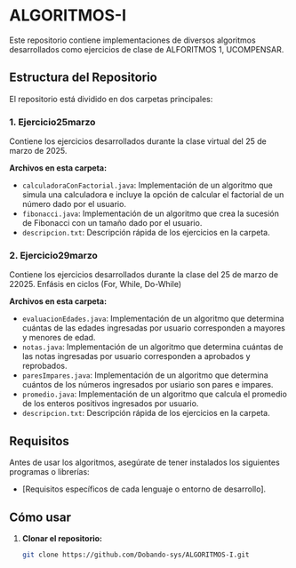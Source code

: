 # ALGORITMOS-I

Este repositorio contiene implementaciones de diversos algoritmos desarrollados como ejercicios de clase de ALFORITMOS 1, UCOMPENSAR.
## Estructura del Repositorio

El repositorio está dividido en dos carpetas principales:

### 1. **Ejercicio25marzo**
   Contiene los ejercicios desarrollados durante la clase virtual del 25 de marzo de 2025.

   **Archivos en esta carpeta:**
   - `calculadoraConFactorial.java`: Implementación de un algoritmo que simula una calculadora e incluye la opción de calcular el factorial de un número dado por el usuario.
   - `fibonacci.java`: Implementación de un algoritmo que crea la sucesión de Fibonacci con un tamaño dado por el usuario.
   - `descripcion.txt`: Descripción rápida de los ejercicios en la carpeta.

### 2. **Ejercicio29marzo**
   Contiene los ejercicios desarrollados durante la clase del 25 de marzo de 22025. Enfásis en ciclos (For, While, Do-While)

   **Archivos en esta carpeta:**
   - `evaluacionEdades.java`: Implementación de un algoritmo que determina cuántas de las edades ingresadas por usuario corresponden a mayores y menores de edad.
   - `notas.java`: Implementación de un algoritmo que determina cuántas de las notas ingresadas por usuario corresponden a aprobados y reprobados.
   - `paresImpares.java`: Implementación de un algoritmo que determina cuántos de los números ingresados por usiario son pares e impares.
   - `promedio.java`: Implementación de un algoritmo que calcula el promedio de los enteros positivos ingresados por usuario.
   - `descripcion.txt`: Descripción rápida de los ejercicios en la carpeta.

## Requisitos

Antes de usar los algoritmos, asegúrate de tener instalados los siguientes programas o librerías:
- [Requisitos específicos de cada lenguaje o entorno de desarrollo].

## Cómo usar

1. **Clonar el repositorio:**

   ```bash
   git clone https://github.com/Dobando-sys/ALGORITMOS-I.git
